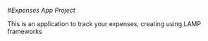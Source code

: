 #*Expenses App Project*

This is an application to track your expenses, creating using LAMP frameworks
